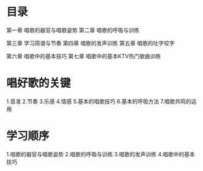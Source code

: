 # 目录
第一章 唱歌的器官与唱歌姿势
第二章 唱歌的呼吸与训练

第三章 学习简谱与节奏
第四章 唱歌的发声训练
第五章 唱歌的吐字咬字

第六章 唱歌中的基本技巧
第七章 唱歌中的基本KTV热门歌曲训练

# 唱好歌的关键
1.音准
2.节奏
3.乐感
4.情感
5.基本的唱歌技巧
6.基本的呼吸方法
7.唱歌共鸣的运用

# 学习顺序
1.唱歌的器官与唱歌姿势
2.唱歌的呼吸与训练
3.唱歌的发声训练
4.唱歌中的基本技巧




